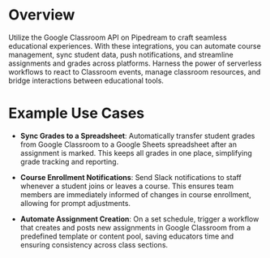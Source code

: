 # Overview

Utilize the Google Classroom API on Pipedream to craft seamless educational experiences. With these integrations, you can automate course management, sync student data, push notifications, and streamline assignments and grades across platforms. Harness the power of serverless workflows to react to Classroom events, manage classroom resources, and bridge interactions between educational tools.

# Example Use Cases

- **Sync Grades to a Spreadsheet**: Automatically transfer student grades from Google Classroom to a Google Sheets spreadsheet after an assignment is marked. This keeps all grades in one place, simplifying grade tracking and reporting.

- **Course Enrollment Notifications**: Send Slack notifications to staff whenever a student joins or leaves a course. This ensures team members are immediately informed of changes in course enrollment, allowing for prompt adjustments.

- **Automate Assignment Creation**: On a set schedule, trigger a workflow that creates and posts new assignments in Google Classroom from a predefined template or content pool, saving educators time and ensuring consistency across class sections.
